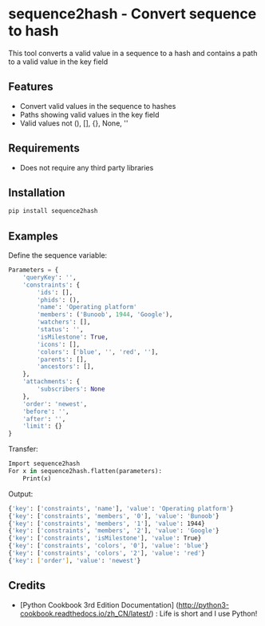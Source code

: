 # sequence2hash - Convert sequence to hash

This tool converts a valid value in a sequence to a hash and contains a path to a valid value in the key field

## Features

- Convert valid values ​​in the sequence to hashes
- Paths showing valid values ​​in the key field
- Valid values ​​not (), [], {}, None, ''

## Requirements

- Does not require any third party libraries

## Installation

```Bash
pip install sequence2hash
```

## Examples
Define the sequence variable:
```Python
Parameters = {
    'queryKey': '',
    'constraints': {
        'ids': [],
        'phids': (),
        'name': 'Operating platform'
        'members': ('Bunoob', 1944, 'Google'),
        'watchers': [],
        'status': '',
        'isMilestone': True,
        'icons': [],
        'colors': ['blue', '', 'red', ''],
        'parents': [],
        'ancestors': [],
    },
    'attachments': {
        'subscribers': None
    },
    'order': 'newest',
    'before': '',
    'after': '',
    'limit': {}
}
```
Transfer:
```Python
Import sequence2hash
For x in sequence2hash.flatten(parameters):
    Print(x)
```
Output:
```Bash
{'key': ['constraints', 'name'], 'value': 'Operating platform'}
{'key': ['constraints', 'members', '0'], 'value': 'Bunoob'}
{'key': ['constraints', 'members', '1'], 'value': 1944}
{'key': ['constraints', 'members', '2'], 'value': 'Google'}
{'key': ['constraints', 'isMilestone'], 'value': True}
{'key': ['constraints', 'colors', '0'], 'value': 'blue'}
{'key': ['constraints', 'colors', '2'], 'value': 'red'}
{'key': ['order'], 'value': 'newest'}
```

## Credits
- [Python Cookbook 3rd Edition Documentation] (http://python3-cookbook.readthedocs.io/zh_CN/latest/) : Life is short and I use Python!